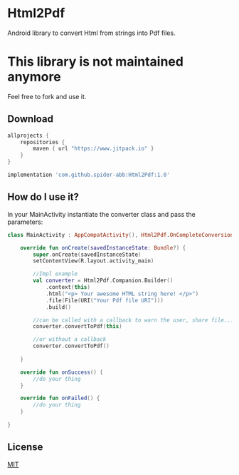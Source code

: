 # Html2Pdf
Android library to convert Html from strings into Pdf files.

# This library is not maintained anymore
Feel free to fork and use it.

## Download

```gradle
allprojects {
    repositories {
        maven { url "https://www.jitpack.io" }
    }
}

implementation 'com.github.spider-abb:Html2Pdf:1.0'

```

## How do I use it?

In your MainActivity instantiate the converter class and pass the parameters:

```kotlin
class MainActivity : AppCompatActivity(), Html2Pdf.OnCompleteConversion /* Callback */ {

    override fun onCreate(savedInstanceState: Bundle?) {
        super.onCreate(savedInstanceState)
        setContentView(R.layout.activity_main)

        //Impl example
        val converter = Html2Pdf.Companion.Builder()
            .context(this)
            .html("<p> Your awesome HTML string here! </p>")
            .file(File(URI("Your Pdf file URI")))
            .build()

        //can be called with a callback to warn the user, share file...
        converter.convertToPdf(this)

        //or without a callback
        converter.convertToPdf()
        
    }

    override fun onSuccess() {
        //do your thing
    }

    override fun onFailed() {
        //do your thing
    }
    
}
```

## License
[MIT](https://github.com/LucasFsc/Html2Pdf/blob/master/LICENSE)

